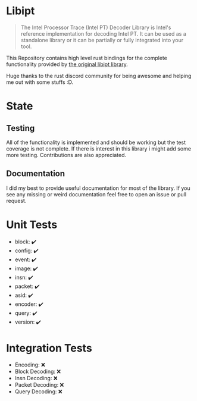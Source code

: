 # Libipt

> The Intel Processor Trace (Intel PT) Decoder Library is Intel's reference
implementation for decoding Intel PT.  It can be used as a standalone library or
it can be partially or fully integrated into your tool.

This Repository contains high level rust bindings for the complete functionality provided by [the original libipt library](https://github.com/intel/libipt).

Huge thanks to the rust discord community for being awesome and helping me out with some stuffs :D.

# State

## Testing

All of the functionality is implemented and should be working
but the test coverage is not complete.
If there is interest in this library i might add some more testing.
Contributions are also appreciated.

## Documentation

I did my best to provide useful documentation for most of the library.
If you see any missing or weird documentation feel free to open an issue or pull request.

# Unit Tests
- block:   ✔️
- config:  ✔️
- event:   ✔️
- image:   ✔️
- insn:    ✔️
- packet:  ✔️
- asid:    ✔️️
- encoder: ✔️
- query:   ✔️
- version: ✔️

# Integration Tests
- Encoding:        ❌
- Block Decoding:  ❌
- Insn Decoding:   ❌
- Packet Decoding: ❌
- Query Decoding:  ❌
